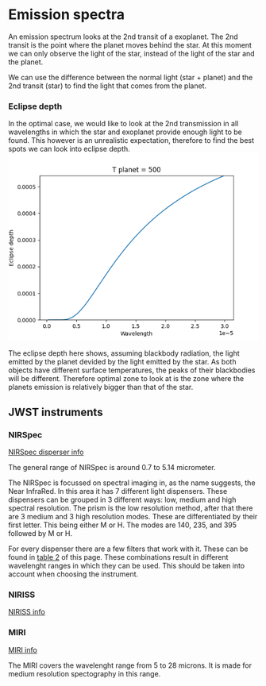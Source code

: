 # Emission spectra
An emission spectrum looks at the 2nd transit of a exoplanet. The 2nd transit is the point where the planet moves behind the star. At this moment we can only observe the light of the star, instead of the light of the star and the planet.

We can use the difference between the normal light (star + planet) and the 2nd transit (star) to find the light that comes from the planet. 

### Eclipse depth
In the optimal case, we would like to look at the 2nd transmission in all wavelengths in which the star and exoplanet provide enough light to be found. This however is an unrealistic expectation, therefore to find the best spots we can look into eclipse depth. 
![Eclipse depth for a 500K planet](static/eclipsedepth_T%3D500.png)

The eclipse depth here shows, assuming blackbody radiation, the light emitted by the planet devided by the light emitted by the star. As both objects have different surface temperatures, the peaks of their blackbodies will be different. Therefore optimal zone to look at is the zone where the planets emission is relatively bigger than that of the star.

## JWST instruments
### NIRSpec
[NIRSpec disperser info](https://jwst-docs.stsci.edu/jwst-near-infrared-spectrograph/nirspec-instrumentation/nirspec-dispersers-and-filters)

The general range of NIRSpec is around 0.7 to 5.14 micrometer.

The NIRSpec is focussed on spectral imaging in, as the name suggests, the Near InfraRed. In this area it has 7 different light dispensers. These dispensers can be grouped in 3 different ways: low, medium and high spectral resolution. The prism is the low resolution method, after that there are 3 medium and 3 high resolution modes. These are differentiated by their first letter. This being either M or H. The modes are 140, 235, and 395 followed by M or H. 

For every dispenser there are a few filters that work with it. These can be found in [table 2](https://jwst-docs.stsci.edu/jwst-near-infrared-spectrograph/nirspec-instrumentation/nirspec-dispersers-and-filters) of this page. These combinations result in different wavelenght ranges in which they can be used. This should be taken into account when choosing the instrument.

### NIRISS
[NIRISS info](https://jwst-docs.stsci.edu/jwst-near-infrared-imager-and-slitless-spectrograph/niriss-observing-modes)

### MIRI
[MIRI info](https://webb.nasa.gov/content/observatory/instruments/miri.html)

The MIRI covers the wavelenght range from 5 to 28 microns. It is made for medium resolution spectography in this range.
